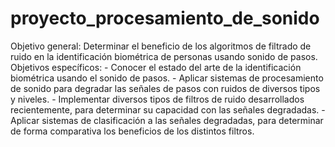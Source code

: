 # proyecto_procesamiento_de_sonido
Objetivo general:  Determinar el beneficio de los algoritmos de filtrado de ruido en la identificación biométrica de personas usando sonido de pasos.  Objetivos específicos: - Conocer el estado del arte de la identificación biométrica usando el sonido de pasos. - Aplicar sistemas de procesamiento de sonido para degradar las señales de pasos con ruidos de diversos tipos y niveles. - Implementar diversos tipos de filtros de ruido desarrollados recientemente, para determinar su capacidad con las señales degradadas. - Aplicar sistemas de clasificación a las señales degradadas, para determinar de forma comparativa los beneficios de los distintos filtros.
